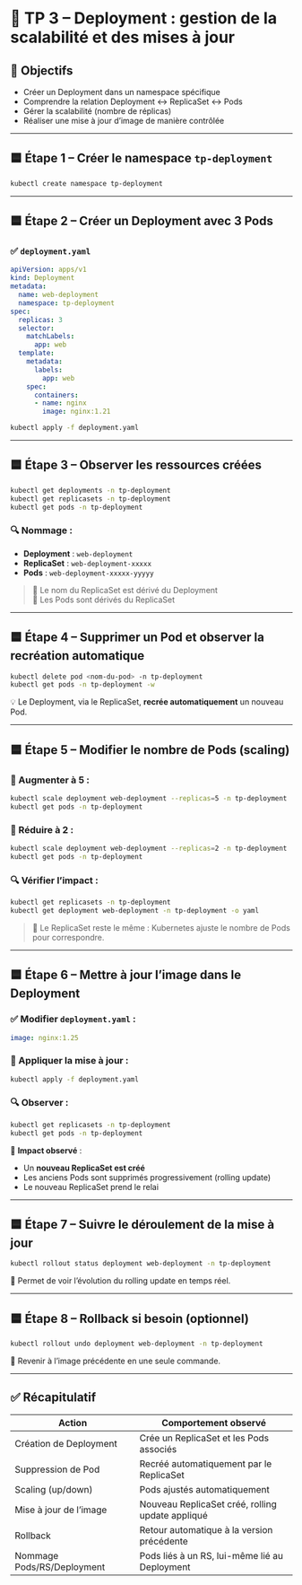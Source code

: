 # 🧪 TP 3 – Deployment : gestion de la scalabilité et des mises à jour

## 🎯 Objectifs

- Créer un Deployment dans un namespace spécifique
- Comprendre la relation Deployment ↔ ReplicaSet ↔ Pods
- Gérer la scalabilité (nombre de réplicas)
- Réaliser une mise à jour d’image de manière contrôlée

---

## 🟦 Étape 1 – Créer le namespace `tp-deployment`

```bash
kubectl create namespace tp-deployment
```

---

## 🟦 Étape 2 – Créer un Deployment avec 3 Pods

### ✅ `deployment.yaml`
```yaml
apiVersion: apps/v1
kind: Deployment
metadata:
  name: web-deployment
  namespace: tp-deployment
spec:
  replicas: 3
  selector:
    matchLabels:
      app: web
  template:
    metadata:
      labels:
        app: web
    spec:
      containers:
      - name: nginx
        image: nginx:1.21
```

```bash
kubectl apply -f deployment.yaml
```

---

## 🟦 Étape 3 – Observer les ressources créées

```bash
kubectl get deployments -n tp-deployment
kubectl get replicasets -n tp-deployment
kubectl get pods -n tp-deployment
```

### 🔍 Nommage :
- **Deployment** : `web-deployment`
- **ReplicaSet** : `web-deployment-xxxxx`
- **Pods** : `web-deployment-xxxxx-yyyyy`

> 📌 Le nom du ReplicaSet est dérivé du Deployment  
> 📌 Les Pods sont dérivés du ReplicaSet

---

## 🟦 Étape 4 – Supprimer un Pod et observer la recréation automatique

```bash
kubectl delete pod <nom-du-pod> -n tp-deployment
kubectl get pods -n tp-deployment -w
```

💡 Le Deployment, via le ReplicaSet, **recrée automatiquement** un nouveau Pod.

---

## 🟦 Étape 5 – Modifier le nombre de Pods (scaling)

### 🔼 Augmenter à 5 :
```bash
kubectl scale deployment web-deployment --replicas=5 -n tp-deployment
kubectl get pods -n tp-deployment
```

### 🔽 Réduire à 2 :
```bash
kubectl scale deployment web-deployment --replicas=2 -n tp-deployment
kubectl get pods -n tp-deployment
```

### 🔍 Vérifier l’impact :
```bash
kubectl get replicasets -n tp-deployment
kubectl get deployment web-deployment -n tp-deployment -o yaml
```

> 📌 Le ReplicaSet reste le même : Kubernetes ajuste le nombre de Pods pour correspondre.

---

## 🟦 Étape 6 – Mettre à jour l’image dans le Deployment

### ✅ Modifier `deployment.yaml` :
```yaml
image: nginx:1.25
```

### 🔁 Appliquer la mise à jour :
```bash
kubectl apply -f deployment.yaml
```

### 🔍 Observer :
```bash
kubectl get replicasets -n tp-deployment
kubectl get pods -n tp-deployment
```

💬 **Impact observé** :
- Un **nouveau ReplicaSet est créé**
- Les anciens Pods sont supprimés progressivement (rolling update)
- Le nouveau ReplicaSet prend le relai

---

## 🟦 Étape 7 – Suivre le déroulement de la mise à jour

```bash
kubectl rollout status deployment web-deployment -n tp-deployment
```

📌 Permet de voir l’évolution du rolling update en temps réel.

---

## 🟦 Étape 8 – Rollback si besoin (optionnel)

```bash
kubectl rollout undo deployment web-deployment -n tp-deployment
```

📌 Revenir à l’image précédente en une seule commande.

---

## ✅ Récapitulatif

| Action                        | Comportement observé                                 |
|-------------------------------|------------------------------------------------------|
| Création de Deployment        | Crée un ReplicaSet et les Pods associés              |
| Suppression de Pod            | Recréé automatiquement par le ReplicaSet             |
| Scaling (up/down)             | Pods ajustés automatiquement                         |
| Mise à jour de l’image        | Nouveau ReplicaSet créé, rolling update appliqué     |
| Rollback                      | Retour automatique à la version précédente           |
| Nommage Pods/RS/Deployment    | Pods liés à un RS, lui-même lié au Deployment        |


